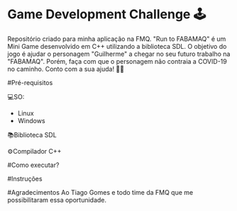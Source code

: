 # Game Development Challenge 🕹
Repositório criado para minha aplicação na FMQ. 
"Run to FABAMAQ" é um Mini Game desenvolvido em C++ utilizando a biblioteca SDL.
O objetivo do jogo é ajudar o personagem "Guilherme" a chegar no seu futuro trabalho na "FABAMAQ". Porém, faça com que o personagem não contraia a COVID-19 no caminho. 
Conto com a sua ajuda! 👨‍💻

#Pré-requisitos

💻SO:
  - Linux
  - Windows

📚Biblioteca SDL

⚙Compilador C++

#Como executar?

#Instruções

#Agradecimentos
Ao Tiago Gomes e todo time da FMQ que me possibilitaram essa oportunidade.
